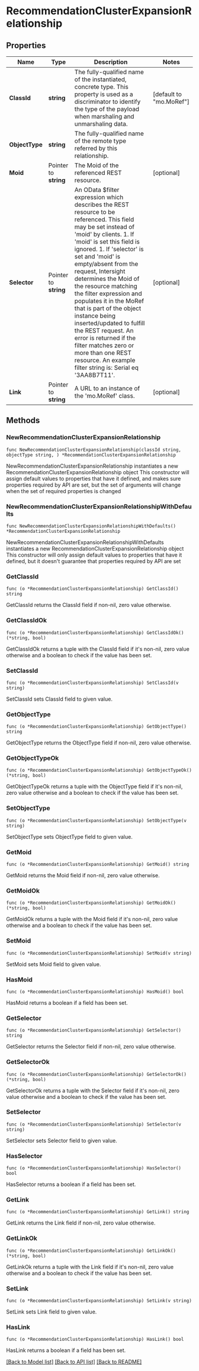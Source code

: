 # RecommendationClusterExpansionRelationship

## Properties

Name | Type | Description | Notes
------------ | ------------- | ------------- | -------------
**ClassId** | **string** | The fully-qualified name of the instantiated, concrete type. This property is used as a discriminator to identify the type of the payload when marshaling and unmarshaling data. | [default to "mo.MoRef"]
**ObjectType** | **string** | The fully-qualified name of the remote type referred by this relationship. | 
**Moid** | Pointer to **string** | The Moid of the referenced REST resource. | [optional] 
**Selector** | Pointer to **string** | An OData $filter expression which describes the REST resource to be referenced. This field may be set instead of &#39;moid&#39; by clients. 1. If &#39;moid&#39; is set this field is ignored. 1. If &#39;selector&#39; is set and &#39;moid&#39; is empty/absent from the request, Intersight determines the Moid of the resource matching the filter expression and populates it in the MoRef that is part of the object instance being inserted/updated to fulfill the REST request. An error is returned if the filter matches zero or more than one REST resource. An example filter string is: Serial eq &#39;3AA8B7T11&#39;. | [optional] 
**Link** | Pointer to **string** | A URL to an instance of the &#39;mo.MoRef&#39; class. | [optional] 

## Methods

### NewRecommendationClusterExpansionRelationship

`func NewRecommendationClusterExpansionRelationship(classId string, objectType string, ) *RecommendationClusterExpansionRelationship`

NewRecommendationClusterExpansionRelationship instantiates a new RecommendationClusterExpansionRelationship object
This constructor will assign default values to properties that have it defined,
and makes sure properties required by API are set, but the set of arguments
will change when the set of required properties is changed

### NewRecommendationClusterExpansionRelationshipWithDefaults

`func NewRecommendationClusterExpansionRelationshipWithDefaults() *RecommendationClusterExpansionRelationship`

NewRecommendationClusterExpansionRelationshipWithDefaults instantiates a new RecommendationClusterExpansionRelationship object
This constructor will only assign default values to properties that have it defined,
but it doesn't guarantee that properties required by API are set

### GetClassId

`func (o *RecommendationClusterExpansionRelationship) GetClassId() string`

GetClassId returns the ClassId field if non-nil, zero value otherwise.

### GetClassIdOk

`func (o *RecommendationClusterExpansionRelationship) GetClassIdOk() (*string, bool)`

GetClassIdOk returns a tuple with the ClassId field if it's non-nil, zero value otherwise
and a boolean to check if the value has been set.

### SetClassId

`func (o *RecommendationClusterExpansionRelationship) SetClassId(v string)`

SetClassId sets ClassId field to given value.


### GetObjectType

`func (o *RecommendationClusterExpansionRelationship) GetObjectType() string`

GetObjectType returns the ObjectType field if non-nil, zero value otherwise.

### GetObjectTypeOk

`func (o *RecommendationClusterExpansionRelationship) GetObjectTypeOk() (*string, bool)`

GetObjectTypeOk returns a tuple with the ObjectType field if it's non-nil, zero value otherwise
and a boolean to check if the value has been set.

### SetObjectType

`func (o *RecommendationClusterExpansionRelationship) SetObjectType(v string)`

SetObjectType sets ObjectType field to given value.


### GetMoid

`func (o *RecommendationClusterExpansionRelationship) GetMoid() string`

GetMoid returns the Moid field if non-nil, zero value otherwise.

### GetMoidOk

`func (o *RecommendationClusterExpansionRelationship) GetMoidOk() (*string, bool)`

GetMoidOk returns a tuple with the Moid field if it's non-nil, zero value otherwise
and a boolean to check if the value has been set.

### SetMoid

`func (o *RecommendationClusterExpansionRelationship) SetMoid(v string)`

SetMoid sets Moid field to given value.

### HasMoid

`func (o *RecommendationClusterExpansionRelationship) HasMoid() bool`

HasMoid returns a boolean if a field has been set.

### GetSelector

`func (o *RecommendationClusterExpansionRelationship) GetSelector() string`

GetSelector returns the Selector field if non-nil, zero value otherwise.

### GetSelectorOk

`func (o *RecommendationClusterExpansionRelationship) GetSelectorOk() (*string, bool)`

GetSelectorOk returns a tuple with the Selector field if it's non-nil, zero value otherwise
and a boolean to check if the value has been set.

### SetSelector

`func (o *RecommendationClusterExpansionRelationship) SetSelector(v string)`

SetSelector sets Selector field to given value.

### HasSelector

`func (o *RecommendationClusterExpansionRelationship) HasSelector() bool`

HasSelector returns a boolean if a field has been set.

### GetLink

`func (o *RecommendationClusterExpansionRelationship) GetLink() string`

GetLink returns the Link field if non-nil, zero value otherwise.

### GetLinkOk

`func (o *RecommendationClusterExpansionRelationship) GetLinkOk() (*string, bool)`

GetLinkOk returns a tuple with the Link field if it's non-nil, zero value otherwise
and a boolean to check if the value has been set.

### SetLink

`func (o *RecommendationClusterExpansionRelationship) SetLink(v string)`

SetLink sets Link field to given value.

### HasLink

`func (o *RecommendationClusterExpansionRelationship) HasLink() bool`

HasLink returns a boolean if a field has been set.


[[Back to Model list]](../README.md#documentation-for-models) [[Back to API list]](../README.md#documentation-for-api-endpoints) [[Back to README]](../README.md)


